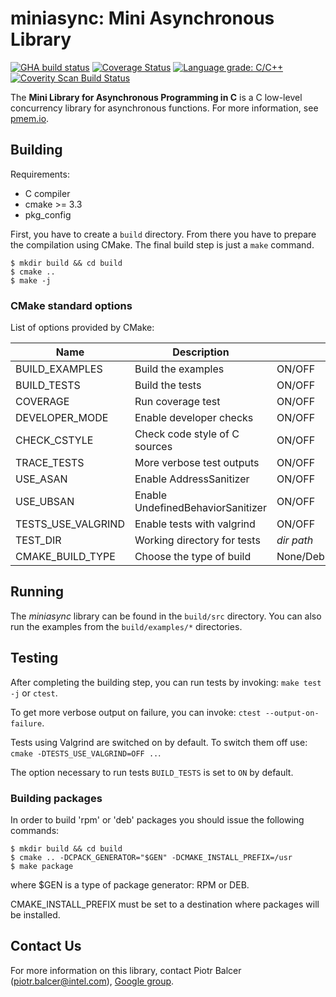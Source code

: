 # **miniasync: Mini Asynchronous Library**

[![GHA build status](https://github.com/pmem/miniasync/workflows/On_Pull_Request/badge.svg?branch=master)](https://github.com/pmem/miniasync/actions)
[![Coverage Status](https://codecov.io/github/pmem/miniasync/coverage.svg?branch=master)](https://codecov.io/gh/pmem/miniasync/branch/master)
[![Language grade: C/C++](https://img.shields.io/lgtm/grade/cpp/g/pmem/miniasync.svg?logo=lgtm&logoWidth=18)](https://lgtm.com/projects/g/pmem/miniasync/context:cpp)
[![Coverity Scan Build Status](https://scan.coverity.com/projects/24119/badge.svg)](https://scan.coverity.com/projects/pmem-miniasync)

The **Mini Library for Asynchronous Programming in C** is a C low-level concurrency library for asynchronous functions.
For more information, see [pmem.io](https://pmem.io).

## Building

Requirements:
- C compiler
- cmake >= 3.3
- pkg_config

First, you have to create a `build` directory.
From there you have to prepare the compilation using CMake.
The final build step is just a `make` command.

```shell
$ mkdir build && cd build
$ cmake ..
$ make -j
```

### CMake standard options

List of options provided by CMake:

| Name | Description | Values | Default |
| - | - | - | - |
| BUILD_EXAMPLES | Build the examples | ON/OFF | ON |
| BUILD_TESTS | Build the tests | ON/OFF | ON |
| COVERAGE | Run coverage test | ON/OFF | OFF |
| DEVELOPER_MODE | Enable developer checks | ON/OFF | OFF |
| CHECK_CSTYLE | Check code style of C sources | ON/OFF | OFF |
| TRACE_TESTS | More verbose test outputs | ON/OFF | OFF |
| USE_ASAN | Enable AddressSanitizer | ON/OFF | OFF |
| USE_UBSAN | Enable UndefinedBehaviorSanitizer | ON/OFF | OFF |
| TESTS_USE_VALGRIND | Enable tests with valgrind | ON/OFF | ON |
| TEST_DIR | Working directory for tests | *dir path* | ./build/tests |
| CMAKE_BUILD_TYPE | Choose the type of build | None/Debug/Release/RelWithDebInfo | Debug |

## Running

The *miniasync* library can be found in the `build/src` directory.
You can also run the examples from the `build/examples/*` directories.

## Testing

After completing the building step, you can run tests by invoking:
`make test -j` or `ctest`.

To get more verbose output on failure, you can invoke:
`ctest --output-on-failure`.

Tests using Valgrind are switched on by default. To switch them off use:
`cmake -DTESTS_USE_VALGRIND=OFF ..`.

The option necessary to run tests `BUILD_TESTS` is set to `ON` by default.

### Building packages

In order to build 'rpm' or 'deb' packages you should issue the following commands:

```shell
$ mkdir build && cd build
$ cmake .. -DCPACK_GENERATOR="$GEN" -DCMAKE_INSTALL_PREFIX=/usr
$ make package
```

where $GEN is a type of package generator: RPM or DEB.

CMAKE_INSTALL_PREFIX must be set to a destination where packages will be installed.

## Contact Us

For more information on this library, contact
Piotr Balcer (piotr.balcer@intel.com),
[Google group](https://groups.google.com/group/pmem).
